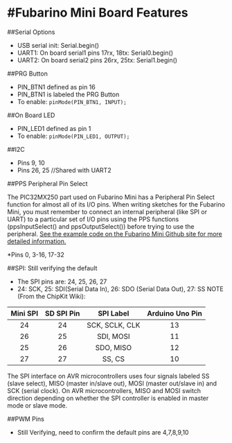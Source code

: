 #Fubarino Mini Board Features
====

##Serial Options
* USB serial init: Serial.begin()
* UART1: On board serial1 pins 17rx, 18tx: Serial0.begin()
* UART2: On board serial2 pins 26rx, 25tx: Serial1.begin()

##PRG Button
* PIN_BTN1 defined as pin 16
* PIN_BTN1 is labeled the PRG Button
* To enable: `pinMode(PIN_BTN1, INPUT);`

##On Board LED
* PIN_LED1 defined as pin 1 
* To enable: `pinMode(PIN_LED1, OUTPUT);`


##I2C
* Pins 9, 10
* Pins 26, 25 //Shared with UART2


##PPS Peripheral Pin Select

The PIC32MX250 part used on Fubarino Mini has a Peripheral Pin Select function for almost all of its I/O pins. When writing sketches for the Fubarino Mini, you must remember to connect an internal peripheral (like SPI or UART) to a particular set of I/O pins using the PPS functions (ppsInputSelect() and ppsOutputSelect()) before trying to use the peripheral. [See the example code on the Fubarino Mini Github site for more detailed information.](Fubarino-Mini-pps)


*Pins 0, 3-16, 17-32

##SPI: Still verifying the default
* The SPI pins are: 24, 25, 26, 27
* 24: SCK, 25: SDI(Serial Data In), 26: SDO (Serial Data Out), 27: SS
NOTE (From the ChipKit Wiki):

|Mini SPI| SD SPI Pin | SPI Label| Arduino Uno Pin|
|:--:|:---:|:----:|:---:|
|24|24|SCK, SCLK, CLK| 13| 
|26|25|SDI, MOSI| 11|
|25|26|SDO, MISO| 12|
|27|27|SS, CS| 10|

The SPI interface on AVR microcontrollers uses four signals labeled SS (slave select), MISO (master in/slave out), MOSI (master out/slave in) and SCK (serial clock). On AVR microcontrollers, MISO and MOSI switch direction depending on whether the SPI controller is enabled in master mode or slave mode.

##PWM Pins
* Still Verifying, need to confirm the default pins are 4,7,8,9,10